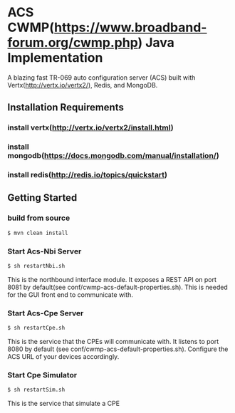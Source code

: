 ACS CWMP(https://www.broadband-forum.org/cwmp.php) Java Implementation
===============================
A blazing fast TR-069 auto configuration server (ACS) built with Vertx(http://vertx.io/vertx2/), Redis, and MongoDB. 

## Installation Requirements

### install vertx(http://vertx.io/vertx2/install.html)
### install mongodb(https://docs.mongodb.com/manual/installation/)
### install redis(http://redis.io/topics/quickstart)


## Getting Started

### build from source
``` bash
$ mvn clean install
```

### Start Acs-Nbi Server
``` bash
$ sh restartNbi.sh
```
This is the northbound interface module. It exposes a REST API on port 8081 by default(see conf/cwmp-acs-default-properties.sh). This is needed for the GUI front end to communicate with.

### Start Acs-Cpe Server
``` bash
$ sh restartCpe.sh
```
This is the service that the CPEs will communicate with. It listens to port 8080 by default (see conf/cwmp-acs-default-properties.sh). Configure the ACS URL of your devices accordingly.

### Start Cpe Simulator
``` bash
$ sh restartSim.sh
```
This is the service that simulate a CPE 





